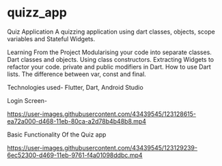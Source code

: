 # quizz_app
Quiz Application
A quizzing application using dart classes, objects, scope variables and Stateful Widgets.

Learning From the Project
Modularising your code into separate classes.
Dart classes and objects.
Using class constructors.
Extracting Widgets to refactor your code.
private and public modifiers in Dart.
How to use Dart lists.
The difference between var, const and final.

Technologies used-
Flutter, Dart, Android Studio

Login Screen-


https://user-images.githubusercontent.com/43439545/123128615-ea72a000-d468-11eb-80ca-a2d78b4b48b8.mp4


Basic Functionality Of the Quiz app



https://user-images.githubusercontent.com/43439545/123129239-6ec52300-d469-11eb-9761-f4a01098ddbc.mp4

